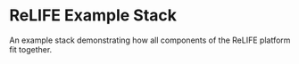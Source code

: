 # ReLIFE Example Stack

An example stack demonstrating how all components of the ReLIFE platform fit together.